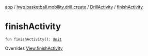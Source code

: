 [app](../../index.md) / [hwp.basketball.mobility.drill.create](../index.md) / [DrillActivity](index.md) / [finishActivity](.)

# finishActivity

`fun finishActivity(): `[`Unit`](https://kotlinlang.org/api/latest/jvm/stdlib/kotlin/-unit/index.html)

Overrides [View.finishActivity](../-drill-activity-contract/-view/finish-activity.md)

